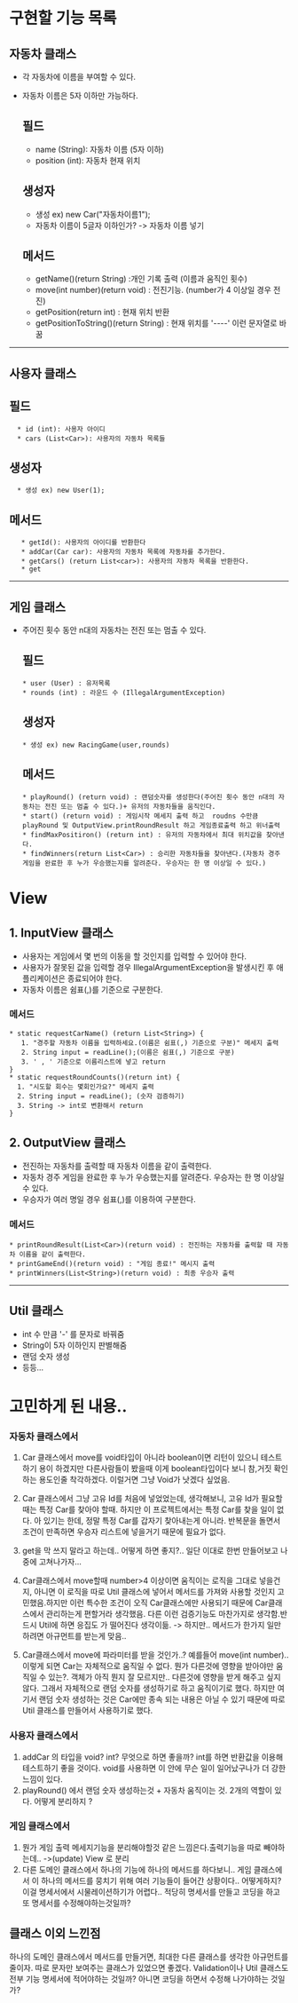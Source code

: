 # 구현할 기능 목록

## 자동차 클래스
* 각 자동차에 이름을 부여할 수 있다. 
* 자동차 이름은 5자 이하만 가능하다.

  ## 필드 
  

     * name (String): 자동차 이름 (5자 이하)
     * position (int): 자동차 현재 위치

  ## 생성자
    * 생성 ex) new Car("자동차이름1");
    * 자동차 이름이 5글자 이하인가? -> 자동차 이름 넣기

  ## 메서드
    * getName()(return String) :개인 기록 출력 (이름과 움직인 횟수)
    * move(int number)(return void) : 전진기능. (number가 4 이상일 경우 전진)
    * getPosition(return int) : 현재 위치 반환
    * getPositionToString()(return String) : 현재 위치를 '----' 이런 문자열로 바꿈
----
## 사용자 클래스


   ## 필드
      * id (int): 사용자 아이디
      * cars (List<Car>): 사용자의 자동차 목록들

   ## 생성자
      * 생성 ex) new User(1);

## 메서드
       * getId(): 사용자의 아이디를 반환한다
       * addCar(Car car): 사용자의 자동차 목록에 자동차를 추가한다.
       * getCars() (return List<car>): 사용자의 자동차 목록을 반환한다.
       * get
---
## 게임 클래스

* 주어진 횟수 동안 n대의 자동차는 전진 또는 멈출 수 있다.

  ## 필드
      * user (User) : 유저목록
      * rounds (int) : 라운드 수 (IllegalArgumentException)

  ## 생성자
      * 생성 ex) new RacingGame(user,rounds)

  ## 메서드
      * playRound() (return void) : 랜덤숫자를 생성한다(주어진 횟수 동안 n대의 자동차는 전진 또는 멈출 수 있다.)+ 유저의 자동차들을 움직인다.
      * start() (return void) : 게임시작 메세지 출력 하고  roudns 수만큼 playRound 및 OutputView.printRoundResult 하고 게임종료출력 하고 위너출력
      * findMaxPositiron() (return int) : 유저의 자동차에서 최대 위치값을 찾아낸다.
      * findWinners(return List<Car>) : 승리한 자동차들을 찾아낸다.(자동차 경주 게임을 완료한 후 누가 우승했는지를 알려준다. 우승자는 한 명 이상일 수 있다.)

# View
## 1. InputView 클래스
* 사용자는 게임에서 몇 번의 이동을 할 것인지를 입력할 수 있어야 한다.
* 사용자가 잘못된 값을 입력할 경우 IllegalArgumentException을 발생시킨 후 애플리케이션은 종료되어야 한다.
* 자동차 이름은 쉼표(,)를 기준으로 구분한다.

  
### 메서드
    * static requestCarName() (return List<String>) { 
       1. "경주할 자동차 이름을 입력하세요.(이름은 쉼표(,) 기준으로 구분)" 메세지 출력
       2. String input = readLine();(이름은 쉼표(,) 기준으로 구분)
       3. ' , ' 기준으로 이름리스트에 넣고 return
    }
    * static requestRoundCounts()(return int) {
      1. "시도할 회수는 몇회인가요?" 메세지 출력
      2. String input = readLine(); (숫자 검증하기)
      3. String -> int로 변환해서 return
    }
## 2. OutputView 클래스
* 전진하는 자동차를 출력할 때 자동차 이름을 같이 출력한다.
* 자동차 경주 게임을 완료한 후 누가 우승했는지를 알려준다. 우승자는 한 명 이상일 수 있다.
* 우승자가 여러 명일 경우 쉼표(,)를 이용하여 구분한다.
### 메서드
    * printRoundResult(List<Car>)(return void) : 전진하는 자동차를 출력할 때 자동차 이름을 같이 출력한다.
    * printGameEnd()(return void) : "게임 종료!" 메시지 출력
    * printWinners(List<String>)(return void) : 최종 우승자 출력


----
## Util 클래스
  
* int 수 만큼 '-' 를 문자로 바꿔줌
* String이 5자 이하인지 판별해줌
* 랜덤 숫자 생성 
* 등등...

# 고민하게 된 내용..
### 자동차 클래스에서
1. Car 클래스에서
move를 void타입이 아니라 boolean이면 리턴이 있으니 테스트하기 용이 하겠지만 
 다른사람들이 봤을때 이게 boolean타입이다 보니  참,거짓 확인하는 용도인줄 착각하겠다. 이럴거면 그냥 Void가 낫겠다 싶었음.

2. Car 클래스에서  그냥 고유 Id를 처음에 넣었었는데, 생각해보니, 고유 Id가 필요할때는 특정 Car를 찾아야 할때. 하지만 이 프로젝트에서는 특정 Car를 찾을 일이 없다. 아 있기는 한데, 정말 특정 Car를 갑자기 찾아내는게 아니라. 반복문을 돌면서 조건이 만족하면 우승자 리스트에 넣을거기 때문에 필요가 없다.
3. get을 막 쓰지 말라고 하는데.. 어떻게 하면 좋지?.. 일단 이대로 한번 만들어보고 나중에 고쳐나가자...
4. Car클래스에서 move할때 number>4 이상이면 움직이는 로직을 그대로 넣을건지, 아니면 이 로직을 따로 Util 클래스에 넣어서 메서드를 가져와 사용할 것인지 고민했음.하지만 이런 특수한 조건이 오직 Car클래스에만 사용되기 때문에 Car클래스에서 관리하는게 편할거라 생각했음. 다른 이런 검증기능도 마찬가지로 생각함.반드시 Util에 하면 응집도 가 떨어진다 생각이듦.  -> 하지만.. 메서드가 한가지 일만 하려면 아규먼트를 받는게 맞음..
5. Car클래스에서 move에 파라미터를 받을 것인가..? 예를들어 move(int number).. 이렇게 되면 Car는 자체적으로 움직일 수 없다. 뭔가 다른것에 영향을 받아야만 움직일 수 있는?. 객체가 아직 뭔지 잘 모르지만.. 다른것에 영향을 받게 해주고 싶지 않다. 그래서 자체적으로 랜덤 숫자를 생성하기로 하고 움직이기로 했다. 하지만 여기서 랜덤 숫자 생성하는 것은 Car에만 종속 되는 내용은 아닐 수 있기 때문에 따로 Util 클래스를 만들어서 사용하기로 했다.

### 사용자 클래스에서
1. addCar 의 타입을 void? int? 무엇으로 하면 좋을까? int를 하면 반환값을 이용해 테스트하기 좋을 것이다. void를 사용하면 이 안에 무슨 일이 일어났구나가 더 강한 느낌이 있다.
2. playRound() 에서 랜덤 숫자 생성하는것  + 자동차 움직이는 것. 2개의 역할이 있다. 어떻게 분리하지 ?

### 게임 클래스에서
1. 뭔가 게임 출력 메세지기능을 분리해야할것 같은 느낌은다.출력기능을 따로 빼야하는데.. ->(update) View 로 분리
2. 다른 도메인 클래스에서 하나의 기능에 하나의 메서드를 하다보니..  게임 클래스에서 이 하나의 메서드를 뭉치기 위해 여러 기능들이 들어간 상황이다.. 어떻게하지? 이걸 명세서에서 시물레이션하기가 어렵다.. 적당히 명세서를 만들고 코딩을 하고 또 명세서를 수정해야하는것일까?
## 클래스 이외 느낀점
하나의 도메인 클래스에서 메서드를 만들거면, 최대한 다른 클래스를 생각한 아규먼트를 줄이자.
따로 문자만 보여주는 클래스가 있었으면 좋겠다.
Validation이나 Util 클래스도 전부 기능 명세서에 적어야하는 것일까? 아니면 코딩을 하면서 수정해 나가야하는 것일가?